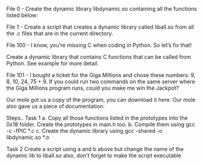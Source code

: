 File 0 - Create the dynamic library libdynamic.so containing all the functions listed below:

File 1 - Create a script that creates a dynamic library called liball.so from all the .c files that are in the current directory.

File 100  - I know, you’re missing C when coding in Python. So let’s fix that!

Create a dynamic library that contains C functions that can be called from Python. See example for more detail.

File 101 - I bought a ticket for the Giga Millions and chose these numbers: 9, 8, 10, 24, 75 + 9. If you could run two commands on the same server where the Giga Millions program runs, could you make me win the Jackpot?

Our mole got us a copy of the program, you can download it here. Our mole also gave us a piece of documentation:

Steps..
Task 1
a. Copy all those functions listed in the prototypes into the 0x18 folder. Create the prototypes in main.h too.
b. Compile them using
    gcc -c -fPIC *.c
c. Create the dynamic library using
    gcc -shared -o libdynamic.so *.o

Task 2
Create a script using a and b above but change the name of the dynamic lib to liball.so also, don't forget to make the script executable
